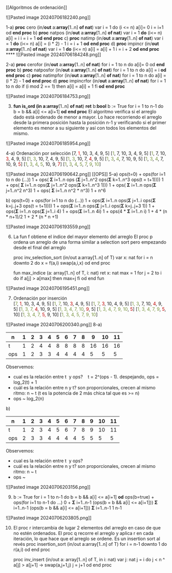 [[Algoritmos de ordenación]]

![[Pasted image 20240706182240.png]]

1-a)  **proc** cero (in/**out** a:**array**[1..n] **of nat**)
      var i = 1
      do (i <= n)
          a[i]= 0
          i = i+1
      od
     **end proc**
 b) **proc** natpos (in/**out** a:**array**[1..n] **of nat**)
       var i = 1
       **do** (i<= n)
         a[i] = i
         i = i + 1
       **od**
    **end proc**
c) **proc** natimp (in/**out** a:**array**[1..n] **of nat**)
       var i = 1
       **do** (i<= n)
         a[i] = (i * 2) - 1
         i = i + 1
       **od**
    **end proc**
d) **proc** impincr (in/**out** a:**array**[1..n] **of nat**)
       var i = 1
       **do** (i<= n)
         a[i] = a[i] + 1
         i = i + 2
       **od**
    **end proc**
    ****
![[Pasted image 20240706184248.png]]

2-a)  **proc** cerofor (in/**out** a:**array**[1..n] **of nat**)
      for i = 1 to n do
          a[i]= 0
      od
     **end proc**
 b) **proc** natposfor (in/**out** a:**array**[1..n] **of nat**)
       for i = 1 to n do
         a[i] = i
       **od**
    **end proc**
c) **proc** natimpfor (in/**out** a:**array**[1..n] **of nat**)
       for i = 1 to n do
         a[i] = (i * 2) - 1
       **od**
   **end proc**
d) **proc** impincrfor (in/**out** a:**array**[1..n] **of nat**)
      for i = 1 to n do
        if (i mod 2 == 1) then
            a[i] = a[i] + 1
         fi
       **od**
   **end proc**

![[Pasted image 20240706184753.png]]

3) **fun is_ord (in a:array**[1..n] **of nat**) **ret** b:**bool**
      b := True
	  for i = 1 to n-1 do
         b = b && a[i] <= a[i+1] 
       **od**
   **end proc**
 El algoritmo verifica si el arreglo dado está ordenado de menor a mayor.
 Lo hace recorriendo el arreglo desde la primera posición hasta la posición n-1 y verificando si el primer elemento es menor a su siguiente y así con todos los elementos del mismo.

![[Pasted image 20240706185954.png]]

4-a) Ordenación por selección 
     [7, <font color="#ff0000">1</font>, 10, 3, 4, 9, 5]
     [<font color="#76923c">1</font>, 7, 10, 3, 4, 9, 5]
     [<font color="#76923c">1</font>, 7, 10, <font color="#c00000">3</font>, 4, 9, 5]
     [<font color="#76923c">1</font>, <font color="#76923c">3</font>, 10, 7, 4, 9, 5]
     [<font color="#76923c">1</font>, <font color="#76923c">3</font>, 10, 7, <font color="#c00000">4</font>, 9, 5]
     [<font color="#76923c">1</font>, <font color="#76923c">3</font>, <font color="#76923c">4</font>, 7, 10, 9, 5]
     [<font color="#76923c">1</font>, <font color="#76923c">3</font>, <font color="#76923c">4</font>, 7, 10, 9, <font color="#c00000">5</font>]
     [<font color="#76923c">1</font>, <font color="#76923c">3</font>, <font color="#76923c">4</font>, <font color="#76923c">5</font>, 10, 9, <font color="#c00000">7</font>]
     [<font color="#76923c">1</font>, <font color="#76923c">3</font>, <font color="#76923c">4</font>, <font color="#76923c">5</font>, <font color="#76923c">7</font>, <font color="#76923c">9</font>, <font color="#76923c">10</font>]

![[Pasted image 20240706190642.png]]
[[OPS]]
5-a) 
ops(t=0) + ops(for i=1 to n do (...))
1 + ops( **Σ** i=1..n  ops (**Σ** j=1..n^2 ops(**Σ** k=1..n^3 ops(t = t+1))))
1 + ops( **Σ** i=1..n  ops(**Σ** j=1..n^2 ops(**Σ** k=1..n^3 1)))
1 + ops( **Σ** i=1..n  ops(**Σ** j=1..n^2 n^3)
1 + ops( **Σ** i=1..n  n^2 * n^3) 
1 + n^6 

b)
ops(t=0) + ops(for i=1 to n do (...))
1 + ops(**Σ** i=1..n  ops(**Σ** j=1..i ops(**Σ** k=j..j+3 ops(t = t+1))))
1 + ops(**Σ** i=1..n  ops(**Σ** j=1..i ops(**Σ** k=j..j+3 1))
1 + ops(**Σ** i=1..n  ops(**Σ** j=1..i 4)
1 + ops(**Σ** i=1..n  4i)
1 + ops(4 * **Σ** i=1..n i)
1 + 4 * (n * n+1)/2
1 + 2 * (n * n +1)

![[Pasted image 20240706193559.png]]

6)  La fun f obtiene el índice del mayor elemento del arreglo 
    El proc p ordena un arreglo de una forma similar a selection sort pero empezando desde el final del arreglo

    proc inv_selection_sort (in/out a:array[1..n] of T)
      var x: nat
      for i = n downto 2 do
         x = f(a,i)
         swap(a,i,x)
        od
    end proc

    fun max_indice (a: array[1..n] of T, i: nat) ret x: nat
      max = 1
      for j = 2 to i do
         if a[j] > a[max] then max=j fi
     od
   end fun

![[Pasted image 20240706195451.png]]

7) Ordenación por inserción  
     [<font color="#76923c">7</font>, <font color="#c00000">1</font>, 10, 3, 4, 9, 5]
     [<font color="#76923c">1</font>, <font color="#76923c">7</font>, 10, <font color="#c00000">3</font>, 4, 9, 5]
     [<font color="#76923c">1</font>,<font color="#76923c"> 7</font>, <font color="#c00000">3</font>, 10, 4, 9, 5]
     [<font color="#76923c">1, 3</font>, 7, 10, <font color="#c00000">4</font>, 9, 5]
     [<font color="#76923c">1, 3,</font> <font color="#76923c">7,</font> <font color="#c00000">4</font>, 10, 9, 5]
     [<font color="#76923c">1, 3, 4, 7, 10</font>, <font color="#c00000">9</font>, 5]
     [<font color="#76923c">1, 3, 4, 7, 9, 10</font>, <font color="#c00000">5</font>]
     [<font color="#76923c">1, 3, 4, 7, 9</font>, <font color="#c00000">5</font>, 10]
     [<font color="#76923c">1, 3, 4, 7,</font> <font color="#c00000">5,</font> 9, 10]
     [<font color="#76923c">1, 3, 4, 5, 7, 9, 10</font>]

![[Pasted image 20240706200340.png]]
   8-a) 

| n   | 1   | 2   | 3   | 4   | 5   | 6   | 7   | 8   | 9   | 10  | 11  |
| --- | --- | --- | --- | --- | --- | --- | --- | --- | --- | --- | --- |
| t   | 1   | 2   | 4   | 4   | 8   | 8   | 8   | 8   | 16  | 16  | 16  |
| ops | 1   | 2   | 3   | 3   | 4   | 4   | 4   | 4   | 5   | 5   | 5   |

Observemos:
- cual es la relación entre t  y ops?    t = 2^(ops - 1). despejando, ops = log_2(t) + 1
- cuál es la relación entre n y t? son proporcionales, crecen al mismo ritmo: n ~ t (t es la potencia de 2 más chica tal que es >= n)
- ops ~ log_2(n)

b)  

| n   | 1   | 2   | 3   | 4   | 5   | 6   | 7   | 8   | 9   | 10  | 11  |
| --- | --- | --- | --- | --- | --- | --- | --- | --- | --- | --- | --- |
| t   | 1   | 2   | 3   | 4   | 5   | 6   | 7   | 8   | 9   | 10  | 11  |
| ops | 2   | 3   | 3   | 4   | 4   | 4   | 4   | 5   | 5   | 5   | 5   |

Observemos:
- cual es la relación entre t  y ops?   
- cuál es la relación entre n y t? son proporcionales, crecen al mismo ritmo: n ~ t 
- ops ~ 

![[Pasted image 20240706203156.png]]

9)    b := True
	  for i = 1 to n-1 do
         b = b && a[i] <= a[i+1] 
      **od**
   ops(b=true) + ops(for i=1 to n-1 do ...)
   0 + **Σ** i=1..n-1 (ops(b = b && a[i] <= a[i+1]))
    **Σ** i=1..n-1 (ops(b = b && a[i] <= a[i+1]))
    **Σ** i=1..n-1 1
     n-1

![[Pasted image 20240706203805.png]]

10) El proc r intercambia de lugar 2 elementos del arreglo en caso de que no estén ordenados.
    El proc q recorre el arreglo y aplica r en cada iteración, lo que hace que el arreglo se ordene.
     Es un insertion sort al revés
    proc insertion_sort (in/out a:array[1..n] of T)
      for i = n-1 downto 1 do
         r(a,i)
        od
    end proc 

    proc inv_insert (in/out a: array[1..n] of T, in i: nat)
     var j: nat
     j = i
     do j < n ^ a[j] > a[j+1] -> 
        swap(a,j+1,j)
        j = j+1 
     od
    end proc
